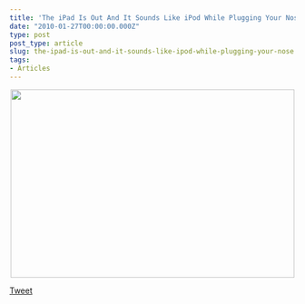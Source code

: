 ```yaml
---
title: 'The iPad Is Out And It Sounds Like iPod While Plugging Your Nose'
date: "2010-01-27T00:00:00.000Z"
type: post 
post_type: article
slug: the-ipad-is-out-and-it-sounds-like-ipod-while-plugging-your-nose
tags: 
- Articles
---
```

<p style="text-align: center;">
  <img class="aligncenter size-medium wp-image-762" title="appletabletb113" src="/uploads/2010/appletabletb113-500x332.jpg" alt="" width="500" height="332" />
</p>

<div style="">
  <a href="http://twitter.com/share" class="twitter-share-button" data-count="horizontal" data-text="The iPad Is Out And It Sounds Like iPod While Plugging Your Nose" data-url="http://brandontreb.com/the-ipad-is-out-and-it-sounds-like-ipod-while-plugging-your-nose"  data-via="brandontreb" data-related="brandontreb:">Tweet</a>
</div>
